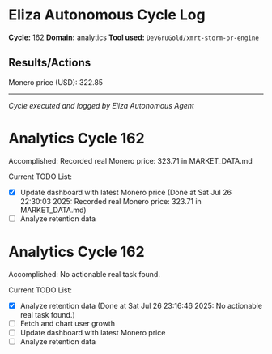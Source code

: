 # Eliza Autonomous Cycle Log

**Cycle:** 162
**Domain:** analytics
**Tool used:** `DevGruGold/xmrt-storm-pr-engine`

## Results/Actions
Monero price (USD): 322.85

---
*Cycle executed and logged by Eliza Autonomous Agent*

# Analytics Cycle 162

Accomplished: Recorded real Monero price: 323.71 in MARKET_DATA.md

Current TODO List:

- [x] Update dashboard with latest Monero price  (Done at Sat Jul 26 22:30:03 2025: Recorded real Monero price: 323.71 in MARKET_DATA.md)
- [ ] Analyze retention data

# Analytics Cycle 162

Accomplished: No actionable real task found.

Current TODO List:

- [x] Analyze retention data  (Done at Sat Jul 26 23:16:46 2025: No actionable real task found.)
- [ ] Fetch and chart user growth
- [ ] Update dashboard with latest Monero price
- [ ] Analyze retention data